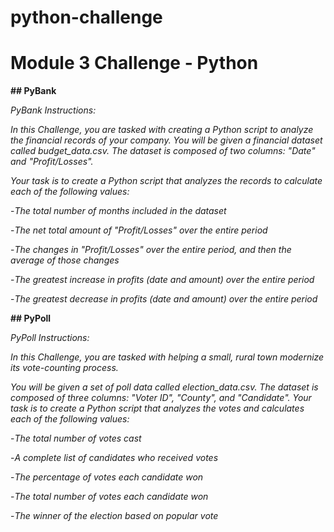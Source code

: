# python-challenge
# Module 3 Challenge - Python

**## PyBank**

*PyBank Instructions:*

*In this Challenge, you are tasked with creating a Python script to analyze the financial records of your company. You will be given a financial dataset called budget_data.csv. The dataset is composed of two columns: "Date" and "Profit/Losses".*

*Your task is to create a Python script that analyzes the records to calculate each of the following values:*

   -*The total number of months included in the dataset*

   -*The net total amount of "Profit/Losses" over the entire period*

   -*The changes in "Profit/Losses" over the entire period, and then the average of those changes*

   -*The greatest increase in profits (date and amount) over the entire period*

   -*The greatest decrease in profits (date and amount) over the entire period*










**## PyPoll**

*PyPoll Instructions:*

*In this Challenge, you are tasked with helping a small, rural town modernize its vote-counting process.*

*You will be given a set of poll data called election_data.csv. The dataset is composed of three columns: "Voter ID", "County", and "Candidate". Your task is to create a Python script that analyzes the votes and calculates each of the following values:*

   -*The total number of votes cast*

   -*A complete list of candidates who received votes*

   -*The percentage of votes each candidate won*

   -*The total number of votes each candidate won*

   -*The winner of the election based on popular vote*

